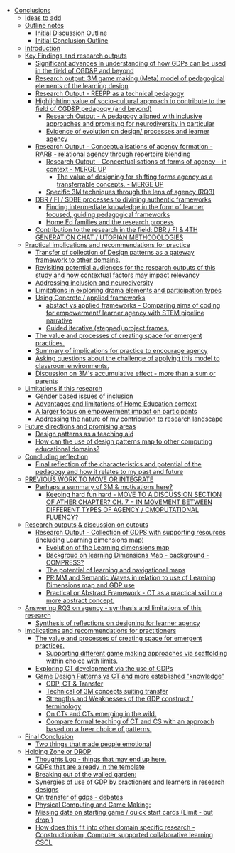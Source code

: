 -   [Conclusions](#conclusions)
    -   [Ideas to add](#ideas-to-add)
    -   [Outline notes](#outline-notes)
        -   [Initial Discussion Outline](#initial-discussion-outline)
        -   [Initial Conclusion Outline](#initial-conclusion-outline)
    -   [Introduction](#introduction)
    -   [Key Findings and research
        outputs](#key-findings-and-research-outputs)
        -   [Significant advances in understanding of how GDPs can be
            used in the field of CGD&P and
            beyond](#significant-advances-in-understanding-of-how-gdps-can-be-used-in-the-field-of-cgdp-and-beyond)
        -   [Research output: 3M game making (Meta) model of pedagogical
            elements of the learning
            design](#research-output-3m-game-making-meta-model-of-pedagogical-elements-of-the-learning-design)
        -   [Research Output - REEPP as a technical
            pedagogy](#research-output---reepp-as-a-technical-pedagogy)
        -   [Highlighting value of socio-cultural approach to contribute
            to the field of CGD&P pedagogy (and
            beyond)](#highlighting-value-of-socio-cultural-approach-to-contribute-to-the-field-of-cgdp-pedagogy-and-beyond)
            -   [Research Output - A pedagogy aligned with inclusive
                approaches and promising for neurodiversity in
                particular](#research-output---a-pedagogy-aligned-with-inclusive-approaches-and-promising-for-neurodiversity-in-particular)
            -   [Evidence of evolution on design/ processes and learner
                agency](#evidence-of-evolution-on-design-processes-and-learner-agency)
        -   [Research Output - Conceptualisations of agency formation -
            RARB - relational agency through repertoire
            blending](#research-output---conceptualisations-of-agency-formation---rarb---relational-agency-through-repertoire-blending)
            -   [Research Output - Conceptualisations of forms of
                agency - in context - MERGE
                UP](#research-output---conceptualisations-of-forms-of-agency---in-context---merge-up)
                -   [The value of designing for shifting forms agency as
                    a transferrable concepts. - MERGE
                    UP](#the-value-of-designing-for-shifting-forms-agency-as-a-transferrable-concepts.---merge-up)
            -   [Specific 3M techniques through the lens of agency
                (RQ3)](#specific-3m-techniques-through-the-lens-of-agency-rq3)
        -   [DBR / FI / SDBE processes to divining authentic
            frameworks](#dbr-fi-sdbe-processes-to-divining-authentic-frameworks)
            -   [Finding intermediate knowledge in the form of learner
                focused, guiding pedagogical
                frameworks](#finding-intermediate-knowledge-in-the-form-of-learner-focused-guiding-pedagogical-frameworks)
            -   [Home Ed families and the research
                process](#home-ed-families-and-the-research-process)
        -   [Contribution to the research in the field: DBR / FI & 4TH
            GENERATION CHAT / UTOPIAN
            METHODOLOGIES](#contribution-to-the-research-in-the-field-dbr-fi-4th-generation-chat-utopian-methodologies)
    -   [Practical implications and recommendations for
        practice](#practical-implications-and-recommendations-for-practice)
        -   [Transfer of collection of Design patterns as a gateway
            framework to other
            domains.](#transfer-of-collection-of-design-patterns-as-a-gateway-framework-to-other-domains.)
        -   [Revisiting potential audiences for the research outputs of
            this study and how contextual factors may impact
            relevancy](#revisiting-potential-audiences-for-the-research-outputs-of-this-study-and-how-contextual-factors-may-impact-relevancy)
        -   [Addressing inclusion and
            neurodiversity](#addressing-inclusion-and-neurodiversity)
        -   [Limitations in exploring drama elements and participation
            types](#limitations-in-exploring-drama-elements-and-participation-types)
        -   [Using Concrete / applied
            frameworks](#using-concrete-applied-frameworks)
            -   [abstact vs applied frameworks - Comparing aims of
                coding for empowerment/ learner agency with STEM
                pipeline
                narrative](#abstact-vs-applied-frameworks---comparing-aims-of-coding-for-empowerment-learner-agency-with-stem-pipeline-narrative)
            -   [Guided iterative (stepped) project
                frames.](#guided-iterative-stepped-project-frames.)
        -   [The value and processes of creating space for emergent
            practices.](#the-value-and-processes-of-creating-space-for-emergent-practices.)
        -   [Summary of implications for practice to encourage
            agency](#summary-of-implications-for-practice-to-encourage-agency)
        -   [Asking questions about the challenge of applying this model
            to classroom
            environments.](#asking-questions-about-the-challenge-of-applying-this-model-to-classroom-environments.)
        -   [Discussion on 3M's accumulative effect - more than a sum or
            parents](#discussion-on-3ms-accumulative-effect---more-than-a-sum-or-parents)
    -   [Limitations if this research](#limitations-if-this-research)
        -   [Gender based issues of
            inclusion](#gender-based-issues-of-inclusion)
        -   [Advantages and limitations of Home Education
            context](#advantages-and-limitations-of-home-education-context)
        -   [A larger focus on empowerment impact on
            participants](#a-larger-focus-on-empowerment-impact-on-participants)
        -   [Addressing the nature of my contribution to research
            landscape](#addressing-the-nature-of-my-contribution-to-research-landscape)
    -   [Future directions and promising
        areas](#future-directions-and-promising-areas)
        -   [Design patterns as a teaching
            aid](#design-patterns-as-a-teaching-aid)
        -   [How can the use of design patterns map to other computing
            educational
            domains?](#how-can-the-use-of-design-patterns-map-to-other-computing-educational-domains)
    -   [Concluding reflection](#concluding-reflection)
        -   [Final reflection of the characteristics and potential of
            the pedagogy and how it relates to my past and
            future](#final-reflection-of-the-characteristics-and-potential-of-the-pedagogy-and-how-it-relates-to-my-past-and-future)
    -   [PREVIOUS WORK TO MOVE OR
        INTEGRATE](#previous-work-to-move-or-integrate)
        -   [Perhaps a summary of 3M & motivations
            here?](#perhaps-a-summary-of-3m-motivations-here)
            -   [Keeping hard fun hard - MOVE TO A DISCUSSION SECTION OF
                ATHER CHAPTER? CH. 7 = IN MOVEMENT BETWEEN DIFFERENT
                TYPES OF AGENCY / CMOPUTATIONAL
                FLUENCY?](#keeping-hard-fun-hard---move-to-a-discussion-section-of-ather-chapter-ch.-7-in-movement-between-different-types-of-agency-cmoputational-fluency)
    -   [Research outputs & discussion on
        outputs](#research-outputs-discussion-on-outputs)
        -   [Research Output - Collection of GDPS with supporting
            resources (including Learning dimensions
            map)](#research-output---collection-of-gdps-with-supporting-resources-including-learning-dimensions-map)
            -   [Evolution of the Learning dimensions
                map](#evolution-of-the-learning-dimensions-map)
            -   [Backgroud on learning Dimensions Map - background -
                COMPRESS?](#backgroud-on-learning-dimensions-map---background---compress)
            -   [The potential of learning and navigational
                maps](#the-potential-of-learning-and-navigational-maps)
            -   [PRIMM and Semantic Waves in relation to use of Learning
                Dimensions map and GDP
                use](#primm-and-semantic-waves-in-relation-to-use-of-learning-dimensions-map-and-gdp-use)
            -   [Practical or Abstract Framework - CT as a practical
                skill or a more abstract
                concept.](#practical-or-abstract-framework---ct-as-a-practical-skill-or-a-more-abstract-concept.)
    -   [Answering RQ3 on agency - synthesis and limitations of this
        research](#answering-rq3-on-agency---synthesis-and-limitations-of-this-research)
        -   [Synthesis of reflections on designing for learner
            agency](#synthesis-of-reflections-on-designing-for-learner-agency)
    -   [Implications and recommendations for
        practitioners](#implications-and-recommendations-for-practitioners)
        -   [The value and processes of creating space for emergent
            practices.](#the-value-and-processes-of-creating-space-for-emergent-practices.-1)
            -   [Supporting different game making approaches via
                scaffolding within choice with
                limits.](#supporting-different-game-making-approaches-via-scaffolding-within-choice-with-limits.)
        -   [Exploring CT development via the use of
            GDPs](#exploring-ct-development-via-the-use-of-gdps)
        -   [Game Design Patterns vs CT and more established
            "knowledge"](#game-design-patterns-vs-ct-and-more-established-knowledge)
            -   [GDP, CT & Transfer](#gdp-ct-transfer)
            -   [Technical of 3M concepts suiting
                transfer](#technical-of-3m-concepts-suiting-transfer)
            -   [Strengths and Weaknesses of the GDP construct /
                terminology](#strengths-and-weaknesses-of-the-gdp-construct-terminology)
            -   [On CTs and CTs emerging in the
                wild.](#on-cts-and-cts-emerging-in-the-wild.)
            -   [Compare formal teaching of CT and CS with an approach
                based on a freer choice of
                patterns.](#compare-formal-teaching-of-ct-and-cs-with-an-approach-based-on-a-freer-choice-of-patterns.)
    -   [Final Conclusion](#final-conclusion)
        -   [Two things that made people
            emotional](#two-things-that-made-people-emotional)
    -   [Holding Zone or DROP](#holding-zone-or-drop)
        -   [Thoughts Log - things that may end up
            here.](#thoughts-log---things-that-may-end-up-here.)
        -   [GDPs that are already in the
            template](#gdps-that-are-already-in-the-template)
        -   [Breaking out of the walled
            garden:](#breaking-out-of-the-walled-garden)
        -   [Synergies of use of GDP by practioners and learners in
            research
            designs](#synergies-of-use-of-gdp-by-practioners-and-learners-in-research-designs)
        -   [On transfer of gdps -
            debates](#on-transfer-of-gdps---debates)
        -   [Physical Computing and Game
            Making:](#physical-computing-and-game-making)
        -   [Missing data on starting game / quick start cards (Limit -
            but drop
            )](#missing-data-on-starting-game-quick-start-cards-limit---but-drop)
        -   [How does this fit into other domain specific research -
            Constructionism, Computer supported collaborative learning
            CSCL](#how-does-this-fit-into-other-domain-specific-research---constructionism-computer-supported-collaborative-learning-cscl)
